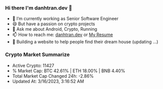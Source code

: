 ### Hi there I'm danhtran.dev 👋

- 🔭 I’m currently working as Senior Software Engineer
- 😄 But have a passion on crypto projects
- 💬 Ask me about Android, Crypto, Running 
- 📫 How to reach me: <a href="https://danhtran.dev" target="_blank">danhtran.dev</a> or <a href="Dan-Resume.pdf" target="_blank">My Resume</a>
- 🌱 Building a website to help people find their dream house (updating ...)

### Crypto Market Summarize
- Active Crypto: 11427
- % Market Cap: BTC 42.61% | ETH 18.00% | BNB 4.40%
- Total Market Cap Changed 24h: -2.86%
- Updated At: 3/16/2023, 3:16:52 AM
